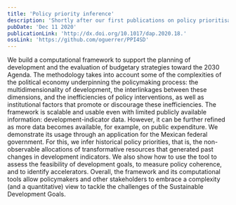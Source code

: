 ```yaml
---
title: 'Policy priority inference'
description: 'Shortly after our first publications on policy prioritisation, we were approached by the UNDP as they saw potential in our model to address challenges related to the Sustainable Development Goals. This was our first attempt to generalise our model (to account for conflicting priorities) and make it usable with most existing datasets.'
pubDate: 'Dec 11 2020'
publicationLink: 'http://dx.doi.org/10.1017/dap.2020.18.'
ossLink: 'https://github.com/oguerrer/PPI4SD'
---
```


We build a computational framework to support the planning of development and the evaluation of budgetary strategies toward the 2030 Agenda. The methodology takes into account some of the complexities of the political economy underpinning the policymaking process: the multidimensionality of development, the interlinkages between these dimensions, and the inefficiencies of policy interventions, as well as institutional factors that promote or discourage these inefficiencies. The framework is scalable and usable even with limited publicly available information: development-indicator data. However, it can be further refined as more data becomes available, for example, on public expenditure. We demonstrate its usage through an application for the Mexican federal government. For this, we infer historical policy priorities, that is, the non-observable allocations of transformative resources that generated past changes in development indicators. We also show how to use the tool to assess the feasibility of development goals, to measure policy coherence, and to identify accelerators. Overall, the framework and its computational tools allow policymakers and other stakeholders to embrace a complexity (and a quantitative) view to tackle the challenges of the Sustainable Development Goals.